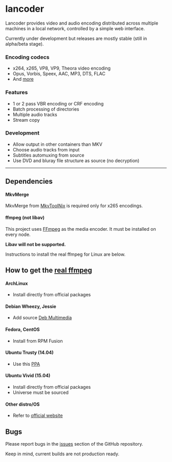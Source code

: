 lancoder
============

Lancoder provides video and audio encoding distributed across multiple machines in a local network, controlled by a simple web interface.

Currently under development but releases are mostly stable (still in alpha/beta stage).

### Encoding codecs
* x264, x265, VP8, VP9, Theora video encoding
* Opus, Vorbis, Speex, AAC, MP3, DTS, FLAC 
* And [more](https://github.com/jdupl/lancoder/tree/master/src/main/java/org/lancoder/common/codecs/impl) 


### Features
* 1 or 2 pass VBR encoding or CRF encoding
* Batch processing of directories
* Multiple audio tracks
* Stream copy
 

### Development
* Allow output in other containers than MKV
* Choose audio tracks from input
* Subtitles automuxing from source
* Use DVD and bluray file structure as source (no decryption)

---

## Dependencies

#### MkvMerge
MkvMerge from [MkvToolNix](https://www.bunkus.org/videotools/mkvtoolnix/) is required only for x265 encodings. 

#### ffmpeg (not libav)

This project uses [FFmpeg](http://ffmpeg.org) as the media encoder. It must be installed on every node. 

**Libav will not be supported.**

Instructions to install the real ffmpeg for Linux are below.


## How to get the [real ffmpeg](http://ffmpeg.org/)

#### ArchLinux
* Install directly from official packages

#### Debian Wheezy, Jessie
* Add source [Deb Multimedia](http://www.deb-multimedia.org/)

#### Fedora, CentOS
* Install from RPM Fusion

#### Ubuntu Trusty (14.04)
* Use this [PPA](https://launchpad.net/~mc3man/+archive/ubuntu/trusty-media)

#### Ubuntu Vivid (15.04)
* Install directly from official packages
* Universe must be sourced

#### Other distro/OS
* Refer to [official website](http://ffmpeg.org/download.html)

## Bugs
Please report bugs in the [issues](https://github.com/jdupl/lancoder/issues) section of the GitHub repository.

Keep in mind, current builds are not production ready.
